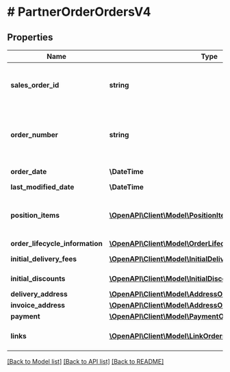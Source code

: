 # # PartnerOrderOrdersV4

## Properties

Name | Type | Description | Notes
------------ | ------------- | ------------- | -------------
**sales_order_id** | **string** | The id of the corresponding sales order. For one partner the sales order id is unique |
**order_number** | **string** | The order number. An unique human readable 10 character(alphanumeric) identifier referring to this order |
**order_date** | **\DateTime** | The date, when this order has been placed |
**last_modified_date** | **\DateTime** | Last order update date | [optional]
**position_items** | [**\OpenAPI\Client\Model\PositionItemOrdersV4[]**](PositionItemOrdersV4.md) | The physical position items of this order. Multiple position item can refer to the same product |
**order_lifecycle_information** | [**\OpenAPI\Client\Model\OrderLifecycleInformationOrdersV4**](OrderLifecycleInformationOrdersV4.md) |  |
**initial_delivery_fees** | [**\OpenAPI\Client\Model\InitialDeliveryFeeOrdersV4[]**](InitialDeliveryFeeOrdersV4.md) | The delivery fees on customer checkout | [optional]
**initial_discounts** | [**\OpenAPI\Client\Model\InitialDiscountOrdersV4[]**](InitialDiscountOrdersV4.md) | The initial discounts on customer checkout | [optional]
**delivery_address** | [**\OpenAPI\Client\Model\AddressOrdersV4**](AddressOrdersV4.md) |  | [optional]
**invoice_address** | [**\OpenAPI\Client\Model\AddressOrdersV4**](AddressOrdersV4.md) |  | [optional]
**payment** | [**\OpenAPI\Client\Model\PaymentOrdersV4**](PaymentOrdersV4.md) |  | [optional]
**links** | [**\OpenAPI\Client\Model\LinkOrdersV4[]**](LinkOrdersV4.md) | Order related links like the link to fetch the single partner order | [optional]

[[Back to Model list]](../../README.md#models) [[Back to API list]](../../README.md#endpoints) [[Back to README]](../../README.md)
